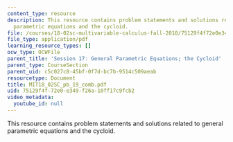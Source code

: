 ```yaml
---
content_type: resource
description: This resource contains problem statements and solutions related to general
  parametric equations and the cycloid.
file: /courses/18-02sc-multivariable-calculus-fall-2010/75129f4f72e0e349f26a10ff17c9fcb2_MIT18_02SC_pb_19_comb.pdf
file_type: application/pdf
learning_resource_types: []
ocw_type: OCWFile
parent_title: 'Session 17: General Parametric Equations; the Cycloid'
parent_type: CourseSection
parent_uid: c5c027c8-45bf-0f7d-bc7b-9514c509aeab
resourcetype: Document
title: MIT18_02SC_pb_19_comb.pdf
uid: 75129f4f-72e0-e349-f26a-10ff17c9fcb2
video_metadata:
  youtube_id: null
---
```

This resource contains problem statements and solutions related to general parametric equations and the cycloid.

